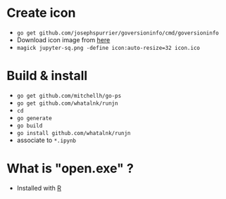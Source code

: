 # Create icon
* `go get github.com/josephspurrier/goversioninfo/cmd/goversioninfo`
* Download icon image from [here](https://github.com/jupyter/design/raw/master/logo/png-1x/jupyter-sq.png)
* `magick jupyter-sq.png -define icon:auto-resize=32 icon.ico`

# Build & install
* `go get github.com/mitchellh/go-ps`
* `go get github.com/whatalnk/runjn`
* `cd`
* `go generate`
* `go build`
* `go install github.com/whatalnk/runjn`
* associate to `*.ipynb`

# What is "open.exe" ?
* Installed with [R](https://cran.r-project.org/)
